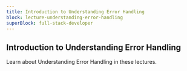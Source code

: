 ```yaml
---
title: Introduction to Understanding Error Handling
block: lecture-understanding-error-handling
superBlock: full-stack-developer
---
```


## Introduction to Understanding Error Handling

Learn about Understanding Error Handling in these lectures.
